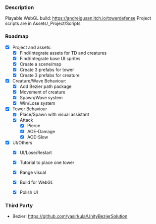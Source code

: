 ### Description
Playable WebGL build: https://andreigusan.itch.io/towerdefense
Project scripts are in Assets/_Project/Scripts

### Roadmap
- [x] Project and assets:
  - [x] Find/Integrate assets for TD and creatures
  - [x] Find/Integrate base UI sprites
  - [x] Create a scene/map
  - [x] Create 3 prefabs for tower
  - [x] Create 3 prefabs for creature
- [x] Creature/Wave Behaviour:
  - [x] Add Bezier path package
  - [x] Movement of creature
  - [x] Spawn/Wave system
  - [x] Win/Lose system
- [x] Tower Behaviour
  - [x] Place/Spawn with visual assistant
  - [x] Attack 
    - [x] Pierce
    - [x] AOE-Damage
    - [x] AOE-Slow
- [x] UI/Others
  - [x] UI/Lose/Restart
  - [x] Tutorial to place one tower
  - [x] Range visual 
  - [x] Build for WebGL
  - [x] Polish UI


### Third Party
- Bezier: https://github.com/yasirkula/UnityBezierSolution